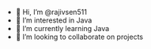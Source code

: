 - 👋 Hi, I’m @rajivsen511
- 👀 I’m interested in Java
- 🌱 I’m currently learning Java
- 💞️ I’m looking to collaborate on projects


<!---
rajivsen511/rajivsen511 is a ✨ special ✨ repository because its `README.md` (this file) appears on your GitHub profile.
You can click the Preview link to take a look at your changes.
--->
